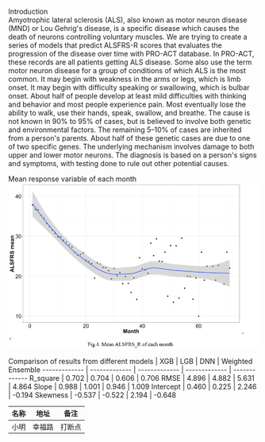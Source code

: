 Introduction<br>
Amyotrophic lateral sclerosis (ALS), also known as motor neuron disease (MND) or Lou Gehrig's disease, is a specific disease which causes the death of neurons controlling voluntary muscles. 
We are trying to create a series of models that predict ALSFRS-R scores that evaluates the progression of the disease over time with PRO-ACT database.
In PRO-ACT, these records are all patients getting ALS disease. Some also use the term motor neuron disease for a group of conditions of which ALS is the most common. 
It may begin with weakness in the arms or legs, which is limb onset. It may begin with difficulty speaking or swallowing, which is bulbar onset. 
About half of people develop at least mild difficulties with thinking and behavior and most people experience pain. 
Most eventually lose the ability to walk, use their hands, speak, swallow, and breathe.
The cause is not known in 90% to 95% of cases, but is believed to involve both genetic and environmental factors. 
The remaining 5–10% of cases are inherited from a person's parents. About half of these genetic cases are due to one of two specific genes. 
The underlying mechanism involves damage to both upper and lower motor neurons. The diagnosis is based on a person's signs and symptoms, with testing done to rule out other potential causes.

Mean response variable of each month
![image](https://github.com/Heanlily/Capstone/blob/master/%EF%BC%81%EF%BC%81%EF%BC%81%EF%BC%81%EF%BC%81%EF%BC%81%EF%BC%81.png)

Comparison of results from different models 
  | XGB | LGB | DNN | Weighted Ensemble 
 ------------- | ------------- | ------------- | ------------- | ------------- 
 R_square | 0.702 | 0.704 | 0.606 | 0.706 
 RMSE | 4.896 | 4.882 | 5.631 | 4.864 
 Slope | 0.988 | 1.001 | 0.946 | 1.009 
 Intercept | 0.460 | 0.225 | 2.246 | -0.194 
 Skewness | -0.537 | -0.522 | 2.194 | -0.648 

名称 | 地址 | 备注
-- | -- | --
小明 | 幸福路 | 打断点
